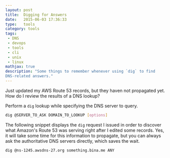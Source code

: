 ```yaml
---
layout: post
title:  Digging for Answers
date:   2015-06-03 17:36:33
type:   tools
category: tools
tags:
 - DNS
 - devops
 - tools
 - cli
 - unix
 - linux
mathjax: true
description: "Some things to remember whenever using `dig` to find
DNS-related answers."
---
```

Just updated my AWS Route 53 records, but they haven not propagated yet. How
do I review the results of a DNS lookup?

Perform a `dig` lookup while specifying the DNS server to query.

```bash
dig @SERVER_TO_ASK DOMAIN_TO_LOOKUP [options]
```

The following snippet displays the `dig` request I issued in order to discover
what Amazon's Route 53 was serving right after I edited some records. Yes, it
will take some time for this information to propagate, but you can always ask
the authoritative DNS servers directly, which saves the wait.

```bash
dig @ns-1245.awsdns-27.org something.bina.me ANY
```

[q10]: http://anouar.adlani.com/2011/12/useful-dig-command-to-troubleshot-your-domains.html
[dig-rackspace]: http://www.rackspace.com/knowledge_center/article/using-dig-to-query-nameservers
